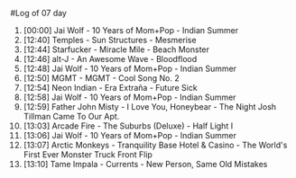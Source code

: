#Log of 07 day

1. [00:00] Jai Wolf - 10 Years of Mom+Pop - Indian Summer
1. [12:40] Temples - Sun Structures - Mesmerise
1. [12:44] Starfucker - Miracle Mile - Beach Monster
1. [12:46] alt-J - An Awesome Wave - Bloodflood
1. [12:48] Jai Wolf - 10 Years of Mom+Pop - Indian Summer
1. [12:50] MGMT - MGMT - Cool Song No. 2
1. [12:54] Neon Indian - Era Extraña - Future Sick
1. [12:58] Jai Wolf - 10 Years of Mom+Pop - Indian Summer
1. [12:59] Father John Misty - I Love You, Honeybear - The Night Josh Tillman Came To Our Apt.
1. [13:03] Arcade Fire - The Suburbs (Deluxe) - Half Light I
1. [13:06] Jai Wolf - 10 Years of Mom+Pop - Indian Summer
1. [13:07] Arctic Monkeys - Tranquility Base Hotel & Casino - The World's First Ever Monster Truck Front Flip
1. [13:10] Tame Impala - Currents - New Person, Same Old Mistakes
